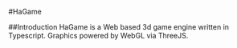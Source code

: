 #HaGame

##Introduction
HaGame is a Web based 3d game engine written in Typescript. Graphics powered by WebGL via ThreeJS.